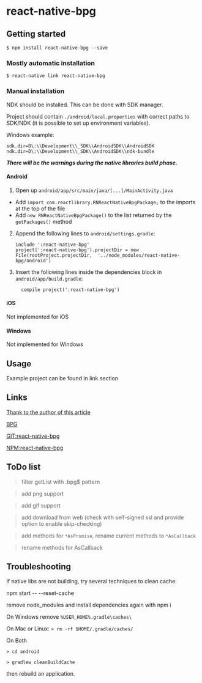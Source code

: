 
# react-native-bpg

## Getting started

`$ npm install react-native-bpg --save`

### Mostly automatic installation

`$ react-native link react-native-bpg`

### Manual installation

NDK should be installed. This can be done with SDK manager.

Project should contain ```./android/local.properties``` with correct paths to SDK/NDK (it is possible to set up environment variables). 

Windows example:
```
sdk.dir=D\:\\Development\\_SDK\\AndroidSDK\\AndroidSDK
ndk.dir=D\:\\Development\\_SDK\\AndroidSDK\\ndk-bundle
```

_**There will be the warnings during the native libraries build phase.**_

#### Android

1. Open up `android/app/src/main/java/[...]/MainActivity.java`
  - Add `import com.reactlibrary.RNReactNativeBpgPackage;` to the imports at the top of the file
  - Add `new RNReactNativeBpgPackage()` to the list returned by the `getPackages()` method
2. Append the following lines to `android/settings.gradle`:
  	```
  	include ':react-native-bpg'
  	project(':react-native-bpg').projectDir = new File(rootProject.projectDir, 	'../node_modules/react-native-bpg/android')
  	```
3. Insert the following lines inside the dependencies block in `android/app/build.gradle`:
  	```
      compile project(':react-native-bpg')
  	```

#### iOS

Not implemented for iOS

#### Windows

Not implemented for Windows


## Usage

Example project can be found in link section

## Links

[Thank to the author of this article](http://pragmaticjoe.blogspot.ru/2015/05/using-bpg-image-format-on-android.html)

[BPG](https://bellard.org/bpg/)

[GIT:react-native-bpg](https://github.com/nosshar/react-native-bpg)

[NPM:react-native-bpg](https://www.npmjs.com/package/react-native-bpg)


## ToDo list
> filter getList with .bpg$ pattern

> add png support

> add gif support

> add download from web (check with self-signed ssl and provide option to enable skip-checking)

> add methods for ```*AsPromise```, rename current methods to ```*AsCallback```

> rename methods for AsCallback

## Troubleshooting

If native libs are not building, try several techniques to clean cache:

npm start -- --reset-cache

remove node_modules and install dependencies again with npm i

On Windows
remove ```%USER_HOME%.gradle\caches\```

On Mac or Linux: ```> rm -rf $HOME/.gradle/caches/```

On Both

```> cd android```

```> gradlew cleanBuildCache```

then rebuild an application.